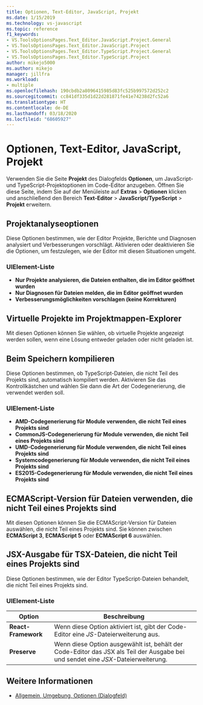 ```yaml
---
title: Optionen, Text-Editor, JavaScript, Projekt
ms.date: 1/15/2019
ms.technology: vs-javascript
ms.topic: reference
f1_keywords:
- VS.ToolsOptionsPages.Text_Editor.JavaScript.Project.General
- VS.ToolsOptionsPages.Text_Editor.JavaScript.Project
- VS.ToolsOptionsPages.Text_Editor.TypeScript.Project.General
- VS.ToolsOptionsPages.Text_Editor.TypeScript.Project
author: mikejo5000
ms.author: mikejo
manager: jillfra
ms.workload:
- multiple
ms.openlocfilehash: 190cbdb2a8096415985d83fc525b997572d252c2
ms.sourcegitcommit: cc841df335d1d22d281871fe41e74238d2fc52a6
ms.translationtype: HT
ms.contentlocale: de-DE
ms.lasthandoff: 03/18/2020
ms.locfileid: "68605927"
---
```

# <a name="options-text-editor-javascript-project"></a>Optionen, Text-Editor, JavaScript, Projekt

Verwenden Sie die Seite **Projekt** des Dialogfelds **Optionen**, um JavaScript- und TypeScript-Projektoptionen im Code-Editor anzugeben. Öffnen Sie diese Seite, indem Sie auf der Menüleiste auf **Extras** > **Optionen** klicken und anschließend den Bereich **Text-Editor** >  **JavaScript/TypeScript** > **Projekt** erweitern.

## <a name="project-analysis-options"></a>Projektanalyseoptionen

Diese Optionen bestimmen, wie der Editor Projekte, Berichte und Diagnosen analysiert und Verbesserungen vorschlägt. Aktivieren oder deaktivieren Sie die Optionen, um festzulegen, wie der Editor mit diesen Situationen umgeht.

### <a name="uielement-list"></a>UIElement-Liste

- **Nur Projekte analysieren, die Dateien enthalten, die im Editor geöffnet wurden**
- **Nur Diagnosen für Dateien melden, die im Editor geöffnet wurden**
- **Verbesserungsmöglichkeiten vorschlagen (keine Korrekturen)**

## <a name="virtual-projects-in-solution-explorer"></a>Virtuelle Projekte im Projektmappen-Explorer

Mit diesen Optionen können Sie wählen, ob virtuelle Projekte angezeigt werden sollen, wenn eine Lösung entweder geladen oder nicht geladen ist.

## <a name="compile-on-save"></a>Beim Speichern kompilieren

Diese Optionen bestimmen, ob TypeScript-Dateien, die nicht Teil des Projekts sind, automatisch kompiliert werden. Aktivieren Sie das Kontrollkästchen und wählen Sie dann die Art der Codegenerierung, die verwendet werden soll.

### <a name="uielement-list"></a>UIElement-Liste

- **AMD-Codegenerierung für Module verwenden, die nicht Teil eines Projekts sind**
- **CommonJS-Codegenerierung für Module verwenden, die nicht Teil eines Projekts sind**
- **UMD-Codegenerierung für Module verwenden, die nicht Teil eines Projekts sind**
- **Systemcodegenerierung für Module verwenden, die nicht Teil eines Projekts sind**
- **ES2015-Codegenerierung für Module verwenden, die nicht Teil eines Projekts sind**

## <a name="ecmascript-version-for-files-that-are-not-part-of-a-project"></a>ECMAScript-Version für Dateien verwenden, die nicht Teil eines Projekts sind

Mit diesen Optionen können Sie die ECMAScript-Version für Dateien auswählen, die nicht Teil eines Projekts sind. Sie können zwischen **ECMAScript 3**, **ECMAScript 5** oder **ECMAScript 6** auswählen.

## <a name="jsx-emit-for-tsx-files-that-are-not-part-of-a-project"></a>JSX-Ausgabe für TSX-Dateien, die nicht Teil eines Projekts sind

Diese Optionen bestimmen, wie der Editor TypeScript-Dateien behandelt, die nicht Teil eines Projekts sind.

### <a name="uielement-list"></a>UIElement-Liste

|Option|Beschreibung|
|------------|-----------------|
|**React-Framework**|Wenn diese Option aktiviert ist, gibt der Code-Editor eine *JS*-Dateierweiterung aus.|
|**Preserve**|Wenn diese Option ausgewählt ist, behält der Code-Editor das JSX als Teil der Ausgabe bei und sendet eine *JSX*-Dateierweiterung.|

## <a name="see-also"></a>Weitere Informationen

- [Allgemein, Umgebung, Optionen (Dialogfeld)](../../ide/reference/general-environment-options-dialog-box.md)